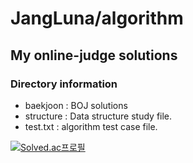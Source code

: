 # JangLuna/algorithm
## My online-judge solutions

### Directory information
- baekjoon : BOJ solutions
- structure : Data structure study file.
- test.txt : algorithm test case file.


[![Solved.ac프로필](http://mazassumnida.wtf/api/v2/generate_badge?boj=jangluna)](https://solved.ac/jangluna)
